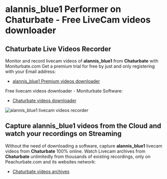 # alannis_blue1 Performer on Chaturbate - Free LiveCam videos downloader

## Chaturbate Live Videos Recorder

Monitor and record livecam videos of **alannis_blue1** from **Chaturbate** with Moniturbate.com
Get a premium trial for free by just and only registering with your Email address:
* [alannis_blue1 Premium videos downloader](https://moniturbate.com/request-demo-licence-key.html)

Free livecam videos downloader - Moniturbate Software:
* [Chaturbate videos downloader](https://moniturbate.com/moniturbate-download-software.html)

![alannis_blue1 livecam videos recorder](https://peachurnet.com/templates/moniturbate-software.png)


## Capture alannis_blue1 videos from the Cloud and watch your recordings on Streaming

Without the need of downloading a software, capture **alannis_blue1** livecam videos from **Chaturbate** 100% online.
Watch Livecam archives from **Chaturbate** unlimitedly from thousands of existing recordings, only on Peachurbate.com and its websites network:
* [Chaturbate videos archives](https://peachurnet.com/)